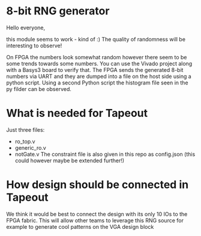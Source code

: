 # 8-bit RNG generator
Hello everyone,

this module seems to work - kind of :)
The quality of randomness will be interesting to observe!

On FPGA the numbers look somewhat random however there seem to be some trends towards some numbers.
You can use the Vivado project along with a Basys3 board to verify that.
The FPGA sends the generated 8-bit numbers via UART and they are dumped into a file on the host side using a python script.
Using a second Python script the histogram file seen in the py filder can be observed.

# What is needed for Tapeout
Just three files:
- ro_top.v
- generic_ro.v
- notGate.v
The constraint file is also given in this repo as config.json
(this could however maybe be extended further!)


# How design should be connected in Tapeout
We think it would be best to connect the design with its only 10 IOs to the FPGA fabric.
This will allow other teams to leverage this RNG source for example to generate cool patterns on the VGA design block
